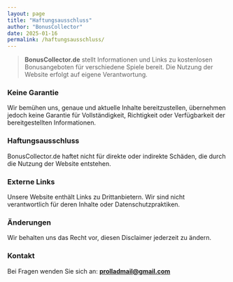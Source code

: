 ```yaml
---
layout: page
title: "Haftungsausschluss"
author: "BonusCollector"
date: 2025-01-16
permalink: /haftungsausschluss/
---
```


> **BonusCollector.de** stellt Informationen und Links zu kostenlosen Bonusangeboten für verschiedene Spiele bereit. Die Nutzung der Website erfolgt auf eigene Verantwortung.  

### **Keine Garantie**  
Wir bemühen uns, genaue und aktuelle Inhalte bereitzustellen, übernehmen jedoch keine Garantie für Vollständigkeit, Richtigkeit oder Verfügbarkeit der bereitgestellten Informationen.  

### **Haftungsausschluss**  
BonusCollector.de haftet nicht für direkte oder indirekte Schäden, die durch die Nutzung der Website entstehen.  

### **Externe Links**  
Unsere Website enthält Links zu Drittanbietern. Wir sind nicht verantwortlich für deren Inhalte oder Datenschutzpraktiken.  

### **Änderungen**  
Wir behalten uns das Recht vor, diesen Disclaimer jederzeit zu ändern.  

### **Kontakt**  
Bei Fragen wenden Sie sich an: **prolladmail@gmail.com**